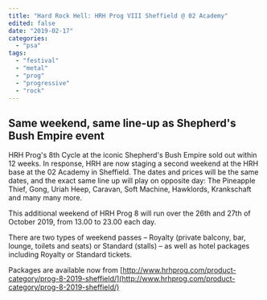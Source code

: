 ```yaml
---
title: "Hard Rock Hell: HRH Prog VIII Sheffield @ 02 Academy"
edited: false
date: "2019-02-17"
categories:
  - "psa"
tags:
  - "festival"
  - "metal"
  - "prog"
  - "progressive"
  - "rock"
---
```


## Same weekend, same line-up as Shepherd's Bush Empire event

HRH Prog's 8th Cycle at the iconic Shepherd's Bush Empire sold out within 12 weeks. In response, HRH are now staging a second weekend at the HRH base at the 02 Academy in Sheffield. The dates and prices will be the same dates, and the exact same line up will play on opposite day: The Pineapple Thief, Gong, Uriah Heep, Caravan, Soft Machine, Hawklords, Krankschaft and many many more.

This additional weekend of HRH Prog 8 will run over the 26th and 27th of October 2019, from 13.00 to 23.00 each day.

There are two types of weekend passes – Royalty (private balcony, bar, lounge, toilets and seats) or Standard (stalls) – as well as hotel packages including Royalty or Standard tickets.

Packages are available now from [http://www.hrhprog.com/product-category/prog-8-2019-sheffield/](http://www.hrhprog.com/product-category/prog-8-2019-sheffield/)
